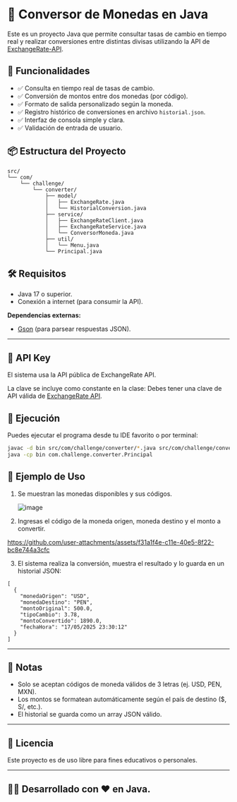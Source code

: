 # 💱 Conversor de Monedas en Java

Este es un proyecto Java que permite consultar tasas de cambio en tiempo real y realizar conversiones entre distintas divisas utilizando la API de [ExchangeRate-API](https://www.exchangerate-api.com/).

## 🚀 Funcionalidades

- ✅ Consulta en tiempo real de tasas de cambio.
- ✅ Conversión de montos entre dos monedas (por código).
- ✅ Formato de salida personalizado según la moneda.
- ✅ Registro histórico de conversiones en archivo `historial.json`.
- ✅ Interfaz de consola simple y clara.
- ✅ Validación de entrada de usuario.

## 📦 Estructura del Proyecto

```plaintext
src/
└── com/
    └── challenge/
        └── converter/
            ├── model/
            │   ├── ExchangeRate.java
            │   └── HistorialConversion.java
            ├── service/
            │   ├── ExchangeRateClient.java
            │   ├── ExchangeRateService.java
            │   └── ConversorMoneda.java
            ├── util/
            │   └── Menu.java
            └── Principal.java
```

## 🛠️ Requisitos

- Java 17 o superior.
- Conexión a internet (para consumir la API).

**Dependencias externas:**

- [Gson](https://github.com/google/gson) (para parsear respuestas JSON).

---

## 🔐 API Key

El sistema usa la API pública de ExchangeRate API.

La clave se incluye como constante en la clase:
Debes tener una clave de API válida de [ExchangeRate API](https://www.exchangerate-api.com/).


## 🧪 Ejecución

Puedes ejecutar el programa desde tu IDE favorito o por terminal:

```bash
javac -d bin src/com/challenge/converter/*.java src/com/challenge/converter/**/*.java
java -cp bin com.challenge.converter.Principal
```

## 🧮 Ejemplo de Uso

1. Se muestran las monedas disponibles y sus códigos.
   
   ![image](https://github.com/user-attachments/assets/322d9bb3-23cd-4cc9-b811-95eca63f1663)

2. Ingresas el código de la moneda origen, moneda destino y el monto a convertir.

https://github.com/user-attachments/assets/f31a1f4e-c11e-40e5-8f22-bc8e744a3cfc

3. El sistema realiza la conversión, muestra el resultado y lo guarda en un historial JSON:
```plaintext
[
  {
    "monedaOrigen": "USD",
    "monedaDestino": "PEN",
    "montoOriginal": 500.0,
    "tipoCambio": 3.78,
    "montoConvertido": 1890.0,
    "fechaHora": "17/05/2025 23:30:12"
  }
]

```

---

## 📌 Notas

- Solo se aceptan códigos de moneda válidos de 3 letras (ej. USD, PEN, MXN).
- Los montos se formatean automáticamente según el país de destino ($, S/, etc.).
- El historial se guarda como un array JSON válido.

---

## 📄 Licencia

Este proyecto es de uso libre para fines educativos o personales.

---

## 👨‍💻 Desarrollado con ❤️ en Java.
